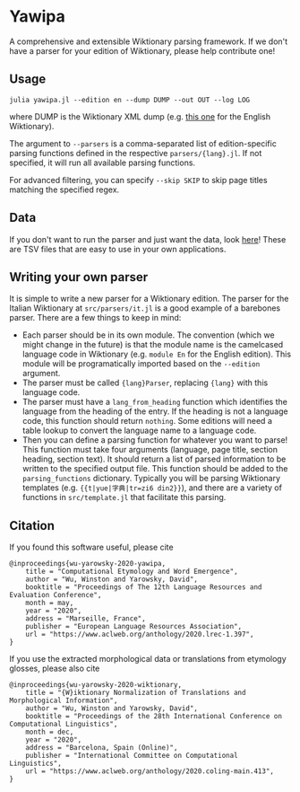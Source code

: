 # Yawipa

A comprehensive and extensible Wiktionary parsing framework. If we don't have a parser for your edition of Wiktionary, please help contribute one!


## Usage

```
julia yawipa.jl --edition en --dump DUMP --out OUT --log LOG
```

where DUMP is the Wiktionary XML dump (e.g. [this one](https://dumps.wikimedia.org/enwiktionary/latest/enwiktionary-latest-pages-articles.xml.bz2) for the English Wiktionary). 

The argument to `--parsers` is a comma-separated list of edition-specific parsing functions defined in the respective `parsers/{lang}.jl`. If not specified, it will run all available parsing functions.

For advanced filtering, you can specify `--skip SKIP` to skip page titles matching the specified regex.


## Data

If you don't want to run the parser and just want the data, look [here](https://cs.jhu.edu/~winston/yawipa-data.html)! These are TSV files that are easy to use in your own applications.


## Writing your own parser

It is simple to write a new parser for a Wiktionary edition. The parser for the Italian Wiktionary at `src/parsers/it.jl` is a good example of a barebones parser. There are a few things to keep in mind:

- Each parser should be in its own module. The convention (which we might change in the future) is that the module name is the camelcased language code in Wiktionary (e.g. `module En` for the English edition). This module will be programatically imported based on the `--edition` argument.
- The parser must be called `{lang}Parser`, replacing `{lang}` with this language code. 
- The parser must have a `lang_from_heading` function which identifies the language from the heading of the entry. If the heading is not a language code, this function should return `nothing`. Some editions will need a table lookup to convert the language name to a language code.
- Then you can define a parsing function for whatever you want to parse! This function must take four arguments (language, page title, section heading, section text). It should return a list of parsed information to be written to the specified output file. This function should be added to the `parsing_functions` dictionary. Typically you will be parsing Wiktionary templates (e.g. `{{t|yue|字典|tr=zi6 din2}}`), and there are a variety of functions in `src/template.jl` that facilitate this parsing.


## Citation

If you found this software useful, please cite

```
@inproceedings{wu-yarowsky-2020-yawipa,
    title = "Computational Etymology and Word Emergence",
    author = "Wu, Winston and Yarowsky, David",
    booktitle = "Proceedings of The 12th Language Resources and Evaluation Conference",
    month = may,
    year = "2020",
    address = "Marseille, France",
    publisher = "European Language Resources Association",
    url = "https://www.aclweb.org/anthology/2020.lrec-1.397",
}
```

If you use the extracted morphological data or translations from etymology glosses, please also cite 

```
@inproceedings{wu-yarowsky-2020-wiktionary,
    title = "{W}iktionary Normalization of Translations and Morphological Information",
    author = "Wu, Winston and Yarowsky, David",
    booktitle = "Proceedings of the 28th International Conference on Computational Linguistics",
    month = dec,
    year = "2020",
    address = "Barcelona, Spain (Online)",
    publisher = "International Committee on Computational Linguistics",
    url = "https://www.aclweb.org/anthology/2020.coling-main.413",
}
```